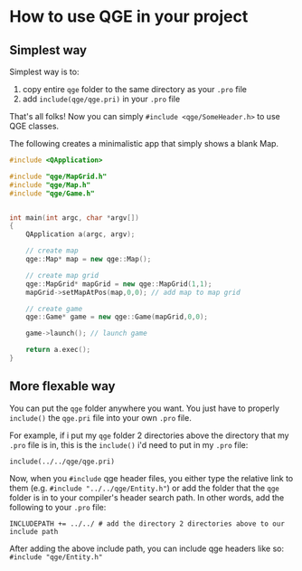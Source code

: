 How to use QGE in your project
==============================

Simplest way
------------

Simplest way is to:
1. copy entire `qge` folder to the same directory as your `.pro` file
2. add `include(qge/qge.pri)` in your `.pro` file

That's all folks! Now you can simply `#include <qge/SomeHeader.h>` to use QGE classes.

The following creates a minimalistic app that simply shows a blank Map.
~~~~~~~~~~~~~~~~~~~~~~~~~~~~~~~~~.cpp
#include <QApplication>

#include "qge/MapGrid.h"
#include "qge/Map.h"
#include "qge/Game.h"


int main(int argc, char *argv[])
{
    QApplication a(argc, argv);

    // create map
    qge::Map* map = new qge::Map();

    // create map grid
    qge::MapGrid* mapGrid = new qge::MapGrid(1,1);
    mapGrid->setMapAtPos(map,0,0); // add map to map grid

    // create game
    qge::Game* game = new qge::Game(mapGrid,0,0);

    game->launch(); // launch game

    return a.exec();
}
~~~~~~~~~~~~~~~~~~~~~~~~~~~~~~~~~

More flexable way
-----------------
You can put the `qge` folder anywhere you want. You just have to properly `include()` the `qge.pri` file into your own `.pro` file.

For example, if i put my `qge` folder 2 directories above the directory that my `.pro` file is in, this is the `include()` i'd need to put in my `.pro` file:
~~~~
include(../../qge/qge.pri)
~~~~

Now, when you `#include` qge header files, you either type the relative link to them (e.g. `#include "../../qge/Entity.h"`) or add the folder that the `qge` folder is in to your compiler's header search path. In other words, add the following to your `.pro` file:
~~~
INCLUDEPATH += ../../ # add the directory 2 directories above to our include path
~~~
After adding the above include path, you can include qge headers like so: `#include "qge/Entity.h"`